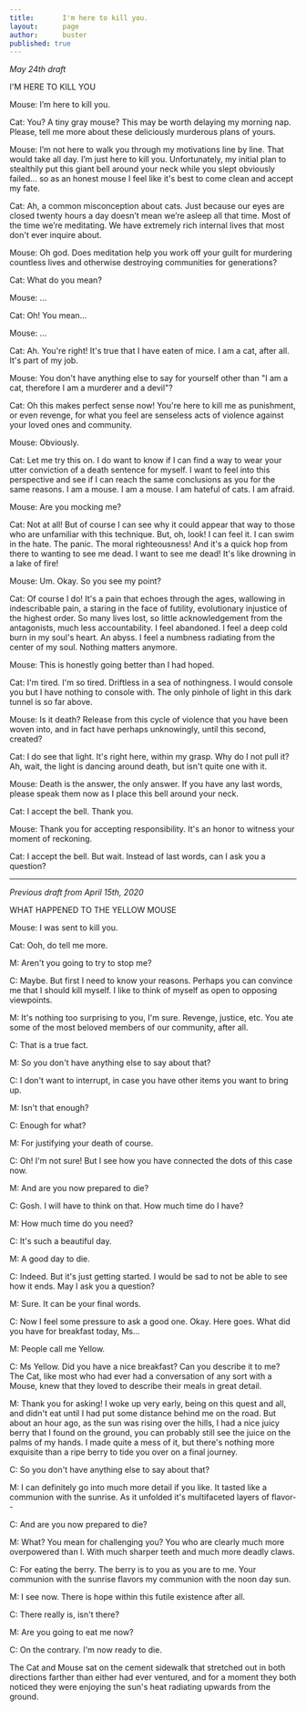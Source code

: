```yaml
---
title: 		 I'm here to kill you.
layout: 	 page
author: 	 buster
published: true
---
```


*May 24th draft*

I'M HERE TO KILL YOU

Mouse: I’m here to kill you.

Cat: You? A tiny gray mouse? This may be worth delaying my morning nap. Please, tell me more about these deliciously murderous plans of yours.

Mouse: I’m not here to walk you through my motivations line by line. That would take all day. I’m just here to kill you. Unfortunately, my initial plan to stealthily put this giant bell around your neck while you slept obviously failed... so as an honest mouse I feel like it's best to come clean and accept my fate.

Cat: Ah, a common misconception about cats. Just because our eyes are closed twenty hours a day doesn’t mean we’re asleep all that time. Most of the time we’re meditating. We have extremely rich internal lives that most don't ever inquire about.

Mouse: Oh god. Does meditation help you work off your guilt for murdering countless lives and otherwise destroying communities for generations?

Cat: What do you mean?

Mouse: ...

Cat: Oh! You mean...

Mouse: ...

Cat: Ah. You're right! It's true that I have eaten of mice. I am a cat, after all. It's part of my job.

Mouse: You don't have anything else to say for yourself other than "I am a cat, therefore I am a murderer and a devil"?

Cat: Oh this makes perfect sense now! You're here to kill me as punishment, or even revenge, for what you feel are senseless acts of violence against your loved ones and community. 

Mouse: Obviously.

Cat: Let me try this on. I do want to know if I can find a way to wear your utter conviction of a death sentence for myself. I want to feel into this perspective and see if I can reach the same conclusions as you for the same reasons. I am a mouse. I am a mouse. I am hateful of cats. I am afraid. 

Mouse: Are you mocking me?

Cat: Not at all! But of course I can see why it could appear that way to those who are unfamiliar with this technique. But, oh, look! I can feel it. I can swim in the hate. The panic. The moral righteousness! And it's a quick hop from there to wanting to see me dead. I want to see me dead! It's like drowning in a lake of fire!

Mouse: Um. Okay. So you see my point?

Cat: Of course I do! It's a pain that echoes through the ages, wallowing in indescribable pain, a staring in the face of futility, evolutionary injustice of the highest order. So many lives lost, so little acknowledgement from the antagonists, much less accountability. I feel abandoned. I feel a deep cold burn in my soul's heart. An abyss. I feel a numbness radiating from the center of my soul. Nothing matters anymore. 

Mouse: This is honestly going better than I had hoped.

Cat: I'm tired. I'm so tired. Driftless in a sea of nothingness. I would console you but I have nothing to console with. The only pinhole of light in this dark tunnel is so far above. 

Mouse: Is it death? Release from this cycle of violence that you have been woven into, and in fact have perhaps unknowingly, until this second, created?

Cat: I do see that light. It's right here, within my grasp. Why do I not pull it? Ah, wait, the light is dancing around death, but isn't quite one with it. 

Mouse: Death is the answer, the only answer. If you have any last words, please speak them now as I place this bell around your neck. 

Cat: I accept the bell. Thank you.

Mouse: Thank you for accepting responsibility. It's an honor to witness your moment of reckoning.

Cat:  I accept the bell. But wait. Instead of last words, can I ask you a question? 

---

*Previous draft from April 15th, 2020*

WHAT HAPPENED TO THE YELLOW MOUSE 

Mouse: I was sent to kill you. 

Cat: Ooh, do tell me more. 

M: Aren't you going to try to stop me? 

C: Maybe. But first I need to know your reasons. Perhaps you can convince me that I should kill myself. I like to think of myself as open to opposing viewpoints. 

M: It's nothing too surprising to you, I'm sure. Revenge, justice, etc. You ate some of the most beloved members of our community, after all. 

C: That is a true fact. 

M: So you don't have anything else to say about that? 

C: I don't want to interrupt, in case you have other items you want to bring up. 

M: Isn't that enough? 

C: Enough for what? 

M: For justifying your death of course.

C: Oh! I'm not sure! But I see how you have connected the dots of this case now. 

M: And are you now prepared to die? 

C: Gosh. I will have to think on that. How much time do I have? 

M: How much time do you need? 

C: It's such a beautiful day. 

M: A good day to die. 

C: Indeed. But it's just getting started. I would be sad to not be able to see how it ends. May I ask you a question? 

M: Sure. It can be your final words. 

C: Now I feel some pressure to ask a good one. Okay. Here goes. What did you have for breakfast today, Ms... 

M: People call me Yellow. 

C: Ms Yellow. Did you have a nice breakfast? Can you describe it to me? The Cat, like most who had ever had a conversation of any sort with a Mouse, knew that they loved to describe their meals in great detail. 

M: Thank you for asking! I woke up very early, being on this quest and all, and didn't eat until I had put some distance behind me on the road. But about an hour ago, as the sun was rising over the hills, I had a nice juicy berry that I found on the ground, you can probably still see the juice on the palms of my hands. I made quite a mess of it, but there's nothing more exquisite than a ripe berry to tide you over on a final journey. 

C: So you don't have anything else to say about that?

M: I can definitely go into much more detail if you like. It tasted like a communion with the sunrise. As it unfolded it's multifaceted layers of flavor-- 

C: And are you now prepared to die? 

M: What? You mean for challenging you? You who are clearly much more overpowered than I. With much sharper teeth and much more deadly claws. 

C: For eating the berry. The berry is to you as you are to me. Your communion with the sunrise flavors my communion with the noon day sun. 

M: I see now. There is hope within this futile existence after all. 

C: There really is, isn't there? 

M: Are you going to eat me now? 

C: On the contrary. I'm now ready to die. 

The Cat and Mouse sat on the cement sidewalk that stretched out in both directions farther than either had ever ventured, and for a moment they both noticed they were enjoying the sun's heat radiating upwards from the ground.
